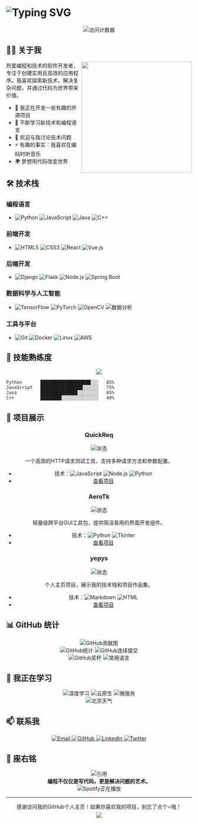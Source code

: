 # <img src="https://readme-typing-svg.herokuapp.com?font=Fira+Code&pause=1000&color=F7DF1E&width=435&lines=👋+你好，我是+yepys;Welcome+to+my+GitHub+profile!;Coding+with+passion+%26+creativity!" alt="Typing SVG" />

<!-- 访问计数器 -->
<div align="center">
  <img src="https://komarev.com/ghpvc/?username=yepys&color=blueviolet&style=flat-square&label=访问量" alt="访问计数器" />
</div>

## 🧑‍💻 关于我

<img align="right" width="300" src="https://media.giphy.com/media/qgQUggAC3Pfv687qPC/giphy.gif" />

热爱编程和技术的软件开发者，专注于创建实用且高效的应用程序。我喜欢探索新技术，解决复杂问题，并通过代码为世界带来价值。

- 🔭 我正在开发一些有趣的开源项目
- 🌱 不断学习新技术和编程语言
- 💬 欢迎与我讨论技术问题
- ⚡ 有趣的事实：我喜欢在编码时听音乐
- 🌍 梦想用代码改变世界

## 🛠️ 技术栈

### 编程语言
- ![Python](https://img.shields.io/badge/Python-3776AB?style=for-the-badge&logo=python&logoColor=white) ![JavaScript](https://img.shields.io/badge/JavaScript-F7DF1E?style=for-the-badge&logo=javascript&logoColor=black) ![Java](https://img.shields.io/badge/Java-ED8B00?style=for-the-badge&logo=java&logoColor=white) ![C++](https://img.shields.io/badge/C%2B%2B-00599C?style=for-the-badge&logo=c%2B%2B&logoColor=white)

### 前端开发
- ![HTML5](https://img.shields.io/badge/HTML5-E34F26?style=for-the-badge&logo=html5&logoColor=white) ![CSS3](https://img.shields.io/badge/CSS3-1572B6?style=for-the-badge&logo=css3&logoColor=white) ![React](https://img.shields.io/badge/React-20232A?style=for-the-badge&logo=react&logoColor=61DAFB) ![Vue.js](https://img.shields.io/badge/Vue.js-35495E?style=for-the-badge&logo=vue.js&logoColor=4FC08D)

### 后端开发
- ![Django](https://img.shields.io/badge/Django-092E20?style=for-the-badge&logo=django&logoColor=white) ![Flask](https://img.shields.io/badge/Flask-000000?style=for-the-badge&logo=flask&logoColor=white) ![Node.js](https://img.shields.io/badge/Node.js-43853D?style=for-the-badge&logo=node.js&logoColor=white) ![Spring Boot](https://img.shields.io/badge/Spring_Boot-6DB33F?style=for-the-badge&logo=spring&logoColor=white)

### 数据科学与人工智能
- ![TensorFlow](https://img.shields.io/badge/TensorFlow-FF6F00?style=for-the-badge&logo=tensorflow&logoColor=white) ![PyTorch](https://img.shields.io/badge/PyTorch-EE4C2C?style=for-the-badge&logo=pytorch&logoColor=white) ![OpenCV](https://img.shields.io/badge/OpenCV-5C3EE8?style=for-the-badge&logo=opencv&logoColor=white) ![数据分析](https://img.shields.io/badge/数据分析-2C8EBB?style=for-the-badge&logo=jupyter&logoColor=white)

### 工具与平台
- ![Git](https://img.shields.io/badge/Git-F05032?style=for-the-badge&logo=git&logoColor=white) ![Docker](https://img.shields.io/badge/Docker-2496ED?style=for-the-badge&logo=docker&logoColor=white) ![Linux](https://img.shields.io/badge/Linux-FCC624?style=for-the-badge&logo=linux&logoColor=black) ![AWS](https://img.shields.io/badge/AWS-232F3E?style=for-the-badge&logo=amazon-aws&logoColor=white)

## 💪 技能熟练度

<!-- 动态技能卡片 -->
<div align="center">
  <img src="https://skillicons.dev/icons?i=python,javascript,java,cpp,html,css,react,vue,django,flask,nodejs,tensorflow,pytorch,git,docker,linux,aws&perline=6" />
</div>

```text
Python       ███████████████████░░░   85% 
JavaScript   ████████████████░░░░░░   75%
Java         ██████████████░░░░░░░░   65%
C++          ████████░░░░░░░░░░░░░░   40%
```

## 🚀 项目展示

<div align="center">

### QuickReq
<img src="https://img.shields.io/badge/状态-活跃开发中-brightgreen" alt="状态" />

一个高效的HTTP请求测试工具，支持多种请求方法和参数配置。
- 技术：![JavaScript](https://img.shields.io/badge/JavaScript-F7DF1E?style=flat&logo=javascript&logoColor=black) ![Node.js](https://img.shields.io/badge/Node.js-43853D?style=flat&logo=node.js&logoColor=white) ![Python](https://img.shields.io/badge/Python-3776AB?style=flat&logo=python&logoColor=white)
- [查看项目](https://github.com/yepys/QuickReq)

### AeroTk
<img src="https://img.shields.io/badge/状态-稳定版本-blue" alt="状态" />

轻量级跨平台GUI工具包，提供简洁易用的界面开发组件。
- 技术：![Python](https://img.shields.io/badge/Python-3776AB?style=flat&logo=python&logoColor=white) ![Tkinter](https://img.shields.io/badge/Tkinter-3776AB?style=flat&logo=python&logoColor=white)
- [查看项目](https://github.com/yepys/AeroTk)

### yepys
<img src="https://img.shields.io/badge/状态-持续更新-orange" alt="状态" />

个人主页项目，展示我的技术栈和项目作品集。
- 技术：![Markdown](https://img.shields.io/badge/Markdown-000000?style=flat&logo=markdown&logoColor=white) ![HTML](https://img.shields.io/badge/HTML5-E34F26?style=flat&logo=html5&logoColor=white)
- [查看项目](https://github.com/yepys/yepys)

</div>

## 📊 GitHub 统计

<div align="center">
  <!-- 3D贡献图 -->
  <picture>
    <source media="(prefers-color-scheme: dark)" srcset="https://raw.githubusercontent.com/yepys/yepys/output/github-contribution-grid-snake-dark.svg">
    <source media="(prefers-color-scheme: light)" srcset="https://raw.githubusercontent.com/yepys/yepys/output/github-contribution-grid-snake.svg">
    <img alt="GitHub贡献图" src="https://raw.githubusercontent.com/yepys/yepys/output/github-contribution-grid-snake.svg">
  </picture>
  
  <br/>
  
  <img src="https://github-readme-stats.vercel.app/api?username=yepys&show_icons=true&theme=radical" alt="GitHub统计" />
  <img src="https://github-readme-streak-stats.herokuapp.com/?user=yepys&theme=radical" alt="GitHub连续提交" />
  <br/>
  <img src="https://github-profile-trophy.vercel.app/?username=yepys&theme=radical&row=1" alt="GitHub奖杯" />
  
  <!-- 语言使用统计 -->
  <img src="https://github-readme-stats.vercel.app/api/top-langs/?username=yepys&layout=compact&theme=radical" alt="常用语言" />
</div>

## 🌱 我正在学习

<div align="center">
  <img src="https://img.shields.io/badge/深度学习-FF6F00?style=for-the-badge&logo=tensorflow&logoColor=white" alt="深度学习" />
  <img src="https://img.shields.io/badge/云原生技术-326CE5?style=for-the-badge&logo=kubernetes&logoColor=white" alt="云原生" />
  <img src="https://img.shields.io/badge/微服务架构-FF4088?style=for-the-badge&logo=spring-boot&logoColor=white" alt="微服务" />
</div>

<!-- 当前天气 -->
<div align="center">
  <img src="https://weather-icon.journeyad.repl.co/@beijing?v=1" alt="北京天气" />
</div>

## 📫 联系我

<div align="center">
  <a href="mailto:zhuzhishengzhu6@gmail.com">
    <img src="https://img.shields.io/badge/Email-D14836?style=for-the-badge&logo=gmail&logoColor=white" alt="Email" />
  </a>
  <a href="https://github.com/yepys">
    <img src="https://img.shields.io/badge/GitHub-100000?style=for-the-badge&logo=github&logoColor=white" alt="GitHub" />
  </a>
  <a href="https://www.linkedin.com/in/yepys">
    <img src="https://img.shields.io/badge/LinkedIn-0077B5?style=for-the-badge&logo=linkedin&logoColor=white" alt="LinkedIn" />
  </a>
  <a href="https://twitter.com/yepys">
    <img src="https://img.shields.io/badge/Twitter-1DA1F2?style=for-the-badge&logo=twitter&logoColor=white" alt="Twitter" />
  </a>
</div>

## 🎯 座右铭

<div align="center">
  <img src="https://quotes-github-readme.vercel.app/api?type=horizontal&theme=radical" alt="引用" />
  <br/>
  <b>编程不仅仅是写代码，更是解决问题的艺术。</b>
</div>

<!-- Spotify正在播放 -->
<div align="center">
  <img src="https://spotify-github-profile.vercel.app/api/view?uid=31s7xrc6qzhy5vpvqplzlqbcxcqa&cover_image=true&theme=natemoo-re&show_offline=false&background_color=121212" alt="Spotify正在播放" />
</div>

---

<div align="center">
  感谢访问我的GitHub个人主页！如果你喜欢我的项目，别忘了点个⭐️哦！
  <br/>
  <img src="https://raw.githubusercontent.com/Trilokia/Trilokia/379277808c61ef204768a61bbc5d25bc7798ccf1/bottom_header.svg" />
</div>
